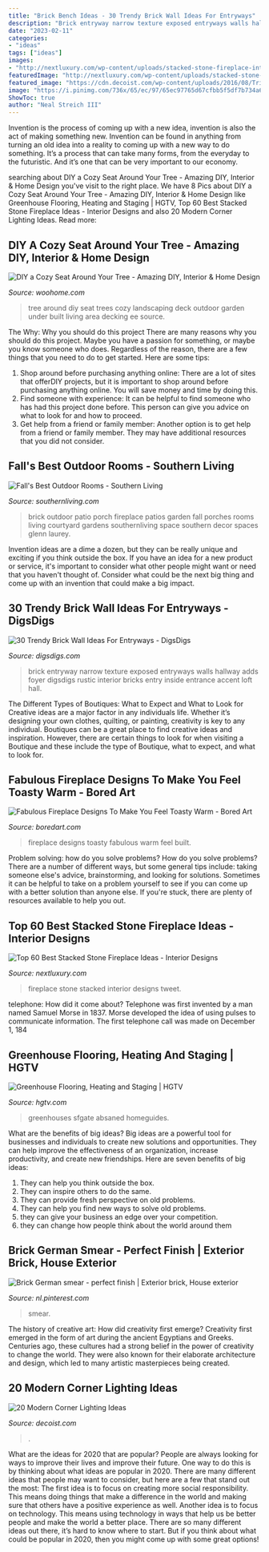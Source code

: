 ```yaml
---
title: "Brick Bench Ideas - 30 Trendy Brick Wall Ideas For Entryways"
description: "Brick entryway narrow texture exposed entryways walls hallway adds foyer digsdigs rustic interior bricks entry inside entrance accent loft hall"
date: "2023-02-11"
categories:
- "ideas"
tags: ["ideas"]
images:
- "http://nextluxury.com/wp-content/uploads/stacked-stone-fireplace-interior-design.jpg"
featuredImage: "http://nextluxury.com/wp-content/uploads/stacked-stone-fireplace-interior-design.jpg"
featured_image: "https://cdn.decoist.com/wp-content/uploads/2016/08/Trio-of-industrial-pendants-in-the-corner.jpg"
image: "https://i.pinimg.com/736x/65/ec/97/65ec97765d67cfbb5f5df7b734a69ad0.jpg"
ShowToc: true
author: "Neal Streich III"
---
```



Invention is the process of coming up with a new idea, invention is also the act of making something new. Invention can be found in anything from turning an old idea into a reality to coming up with a new way to do something. It’s a process that can take many forms, from the everyday to the futuristic. And it’s one that can be very important to our economy.

	

		
searching about DIY a Cozy Seat Around Your Tree - Amazing DIY, Interior &amp; Home Design you've visit to the right place. We have 8 Pics about DIY a Cozy Seat Around Your Tree - Amazing DIY, Interior &amp; Home Design like Greenhouse Flooring, Heating and Staging | HGTV, Top 60 Best Stacked Stone Fireplace Ideas - Interior Designs and also 20 Modern Corner Lighting Ideas. Read more:
		
    
## DIY A Cozy Seat Around Your Tree - Amazing DIY, Interior &amp; Home Design

<img loading=lazy src="http://www.woohome.com/wp-content/uploads/2016/08/diy-seats-around-a-tree-3.jpg" onerror="this.onerror=null;this.src='https://tse3.mm.bing.net/th?id=OIP.Yw0T4erOJtIWGLIk3QIz7wHaLI&amp;pid=15.1';" alt="DIY a Cozy Seat Around Your Tree - Amazing DIY, Interior &amp; Home Design">

_Source: woohome.com_

>tree around diy seat trees cozy landscaping deck outdoor garden under built living area decking ee source. 

	

The Why: Why you should do this project
There are many reasons why you should do this project. Maybe you have a passion for something, or maybe you know someone who does. Regardless of the reason, there are a few things that you need to do to get started. Here are some tips:
1. Shop around before purchasing anything online: There are a lot of sites that offerDIY projects, but it is important to shop around before purchasing anything online. You will save money and time by doing this.
2. Find someone with experience: It can be helpful to find someone who has had this project done before. This person can give you advice on what to look for and how to proceed.
3. Get help from a friend or family member: Another option is to get help from a friend or family member. They may have additional resources that you did not consider.

    
## Fall&#039;s Best Outdoor Rooms - Southern Living

<img loading=lazy src="https://img1.southernliving.timeinc.net/sites/default/files/styles/responsive_etr_gallery_desktop_portrait/public/image/2016/01/main/hm_fa0eb088033061c0_spcms_0.jpg?itok=-0Iq5Imm" onerror="this.onerror=null;this.src='https://tse3.mm.bing.net/th?id=OIP.km1lpNWkLE-RoxqHOee1NQHaLH&amp;pid=15.1';" alt="Fall&#039;s Best Outdoor Rooms - Southern Living">

_Source: southernliving.com_

>brick outdoor patio porch fireplace patios garden fall porches rooms living courtyard gardens southernliving space southern decor spaces glenn laurey. 

	

Invention ideas are a dime a dozen, but they can be really unique and exciting if you think outside the box. If you have an idea for a new product or service, it's important to consider what other people might want or need that you haven't thought of. Consider what could be the next big thing and come up with an invention that could make a big impact.

    
## 30 Trendy Brick Wall Ideas For Entryways - DigsDigs

<img loading=lazy src="http://www.digsdigs.com/photos/2016/10/04-narrow-entryway-with-a-brick-wall-that-adds-texture.jpg" onerror="this.onerror=null;this.src='https://tse2.mm.bing.net/th?id=OIP.ImIJw35IIwffjC9M0tQJcQHaLQ&amp;pid=15.1';" alt="30 Trendy Brick Wall Ideas For Entryways - DigsDigs">

_Source: digsdigs.com_

>brick entryway narrow texture exposed entryways walls hallway adds foyer digsdigs rustic interior bricks entry inside entrance accent loft hall. 

	

The Different Types of Boutiques: What to Expect and What to Look for
Creative ideas are a major factor in any individuals life. Whether it’s designing your own clothes, quilting, or painting, creativity is key to any individual. Boutiques can be a great place to find creative ideas and inspiration. However, there are certain things to look for when visiting a Boutique and these include the type of Boutique, what to expect, and what to look for.

    
## Fabulous Fireplace Designs To Make You Feel Toasty Warm - Bored Art

<img loading=lazy src="https://www.boredart.com/wp-content/uploads/2016/05/Fireplace-designs-15.jpg" onerror="this.onerror=null;this.src='https://tse1.mm.bing.net/th?id=OIP.0MPXnUrdFJcvIneIqpQMRQHaLH&amp;pid=15.1';" alt="Fabulous Fireplace Designs To Make You Feel Toasty Warm - Bored Art">

_Source: boredart.com_

>fireplace designs toasty fabulous warm feel built. 

	

Problem solving: how do you solve problems?
How do you solve problems? There are a number of different ways, but some general tips include: taking someone else's advice, brainstorming, and looking for solutions. Sometimes it can be helpful to take on a problem yourself to see if you can come up with a better solution than anyone else. If you're stuck, there are plenty of resources available to help you out.

    
## Top 60 Best Stacked Stone Fireplace Ideas - Interior Designs

<img loading=lazy src="http://nextluxury.com/wp-content/uploads/stacked-stone-fireplace-interior-design.jpg" onerror="this.onerror=null;this.src='https://tse3.mm.bing.net/th?id=OIP.6B5Z39t3ruDPz4FXe8SLfQAAAA&amp;pid=15.1';" alt="Top 60 Best Stacked Stone Fireplace Ideas - Interior Designs">

_Source: nextluxury.com_

>fireplace stone stacked interior designs tweet. 

	

telephone: How did it come about?
Telephone was first invented by a man named Samuel Morse in 1837. Morse developed the idea of using pulses to communicate information. The first telephone call was made on December 1, 184
    
## Greenhouse Flooring, Heating And Staging | HGTV

<img loading=lazy src="https://hgtvhome.sndimg.com/content/dam/images/hgtv/fullset/2010/9/30/0/TS-AA015212_greenhouse-set-up_s3x4.jpg.rend.hgtvcom.616.822.suffix/1400950915148.jpeg" onerror="this.onerror=null;this.src='https://tse3.mm.bing.net/th?id=OIP.g5AKNLYZM4_3pY5jDR_fwwHaJ4&amp;pid=15.1';" alt="Greenhouse Flooring, Heating and Staging | HGTV">

_Source: hgtv.com_

>greenhouses sfgate absaned homeguides. 

	

What are the benefits of big ideas?
Big ideas are a powerful tool for businesses and individuals to create new solutions and opportunities. They can help improve the effectiveness of an organization, increase productivity, and create new friendships. Here are seven benefits of big ideas:
1. They can help you think outside the box.
2. They can inspire others to do the same.
3. They can provide fresh perspective on old problems.
4. They can help you find new ways to solve old problems.
5. they can give your business an edge over your competition.
6. they can change how people think about the world around them     
    
## Brick German Smear - Perfect Finish | Exterior Brick, House Exterior

<img loading=lazy src="https://i.pinimg.com/736x/65/ec/97/65ec97765d67cfbb5f5df7b734a69ad0.jpg" onerror="this.onerror=null;this.src='https://tse1.mm.bing.net/th?id=OIP.P0qCEw-BwGcMdCyj4y6twQHaLq&amp;pid=15.1';" alt="Brick German smear - perfect finish | Exterior brick, House exterior">

_Source: nl.pinterest.com_

>smear. 

	

The history of creative art: How did creativity first emerge?
Creativity first emerged in the form of art during the ancient Egyptians and Greeks. Centuries ago, these cultures had a strong belief in the power of creativity to change the world. They were also known for their elaborate architecture and design, which led to many artistic masterpieces being created.

    
## 20 Modern Corner Lighting Ideas

<img loading=lazy src="https://cdn.decoist.com/wp-content/uploads/2016/08/Trio-of-industrial-pendants-in-the-corner.jpg" onerror="this.onerror=null;this.src='https://tse2.mm.bing.net/th?id=OIP.ZYwsLeoQ5CqeUICahy_BGwHaLH&amp;pid=15.1';" alt="20 Modern Corner Lighting Ideas">

_Source: decoist.com_

>. 

	

What are the ideas for 2020 that are popular?
People are always looking for ways to improve their lives and improve their future. One way to do this is by thinking about what ideas are popular in 2020. There are many different ideas that people may want to consider, but here are a few that stand out the most: 
The first idea is to focus on creating more social responsibility. This means doing things that make a difference in the world and making sure that others have a positive experience as well. Another idea is to focus on technology. This means using technology in ways that help us be better people and make the world a better place. 
There are so many different ideas out there, it’s hard to know where to start. But if you think about what could be popular in 2020, then you might come up with some great options!

